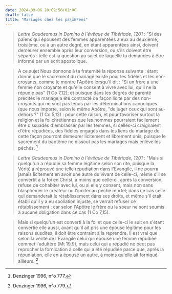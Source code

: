 ```yaml
---
date: 2024-09-06 20:02:56+02:00
draft: false
title: "Mariages chez les pa\xEFens"
---
```





> *Lettre *Gaudeamus in Domino* à l'évêque de Tibériade, 1201* : "Si des païens qui épousent des femmes apparentées à eux au deuxième, troisième, ou à un autre degré, en étant apparentées ainsi, doivent demeurer ensemble après leur conversion, ou s'ils doivent être séparés : telle est la question au sujet de laquelle tu demandes à être informé par un écrit apostolique. 

> A ce sujet Nous donnons à ta fraternité la réponse suivante : étant donné que le sacrement du mariage existe pour les fidèles et les non-croyants, comme le montre l'Apôtre lorsqu'il dit : "Si un frère a une femme non croyante et qu'elle consent à vivre avec lui, qu'il ne la répudie pas" (1 Co 7,12); et puisque dans les degrés de parenté précités le mariage a été contracté de façon licite par des non-croyants qui ne sont pas tenus par les déterminations canoniques (que nous importe, selon le même Apôtre, "de juger ceux qui sont au-dehors ?" (1 Co 5,12) : pour cette raison, et pour favoriser surtout la religion et la foi chrétiennes que les hommes pourraient facilement être dissuadés d'embrasser par les femmes, si celles-ci craignaient d'être répudiées, des fidèles engagés dans les liens du mariage de cette façon pourront demeurer licitement et librement unis, puisque le sacrement du baptême ne dissout pas les mariages mais enlève les péchés. [^1]

[^1]: Denzinger 1996, n^o 777.

> *Lettre *Gaudeamus in Domino* à l'évêque de Tibériade, 1201* : "Mais si quelqu'un a répudié sa femme légitime selon son rite, puisque la Vérité a réprouvé une telle répudiation dans l'Evangile, il ne pourra jamais licitement en avoir une autre du vivant de celle-ci, même s'il se convertit à la foi en Christ, à moins que celle-ci, après la conversion, refuse de cohabiter avec lui, ou si elle y consent, mais non sans blasphémer le créateur ou l'inciter au péché mortel; dans ce cas celle qui demanderait le rétablissement dans ses droits, et même s'il était établi qu'il y a eu spoliation injuste, se verrait refuser ce rétablissement : car selon l'Apôtre le frère ou la soeur ne sont soumis à aucune obligation dans ce cas (1 Co 7,15). 

> Mais si quelqu'un est converti à la foi et que celle-ci le suit en s'étant convertie elle aussi, avant qu'il ait pris une épouse légitime pour les raisons susdites, il doit être contraint à la reprendre. Il est vrai que selon la vérité de l'Evangile celui qui épouse une femme répudiée commet l'adultère (Mt 19,9), mais celui qui a répudié ne peut pas reprocher la fornication à celle qui a été répudiée parce que, après la répudiation, elle en a épousé un autre, à moins qu'elle ait forniqué ailleurs. [^2]

[^2]: Denzinger 1996, n^o 779.


